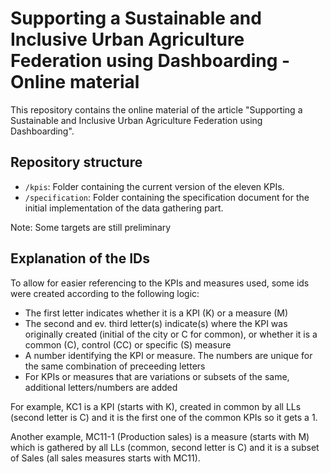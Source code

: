 # Supporting a Sustainable and Inclusive Urban Agriculture Federation using Dashboarding - Online material 

This repository contains the online material of the article "Supporting a Sustainable and Inclusive Urban
Agriculture Federation using Dashboarding". 

## Repository structure

- `/kpis`: Folder containing the current version of the eleven KPIs.
- `/specification`: Folder containing the specification document for the initial implementation of the data gathering part. 


Note: Some targets are still preliminary

## Explanation of the IDs

To allow for easier referencing to the KPIs and measures used, some ids were created according to the following logic:
- The first letter indicates whether it is a KPI (K) or a measure (M)
- The second and ev. third letter(s) indicate(s) where the KPI was originally created (initial of the city or C for common), or whether it is a common (C), control (CC) or specific (S) measure
- A number identifying the KPI or measure. The numbers are unique for the same combination of preceeding letters
- For KPIs or measures that are variations or subsets of the same, additional letters/numbers are added

For example, KC1 is a KPI (starts with K), created in common by all LLs (second letter is C) and it is the first one of the common KPIs so it gets a 1. 

Another example, MC11-1 (Production sales) is a measure (starts with M) which is gathered by all LLs (common, second letter is C) and it is a subset of Sales (all sales measures starts with MC11). 


